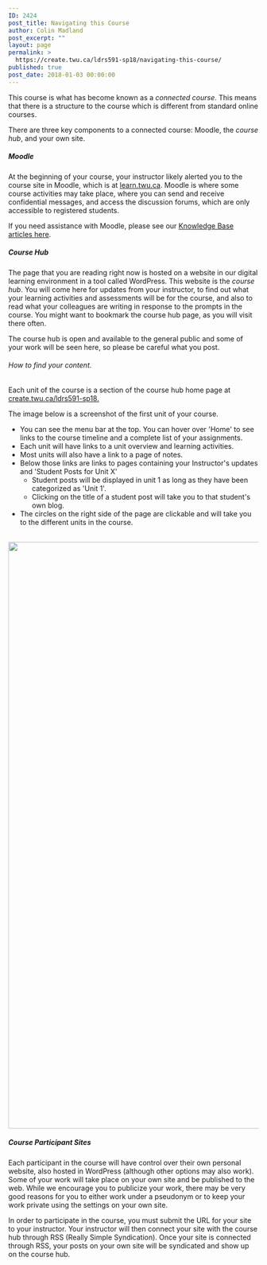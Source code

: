 ```yaml
---
ID: 2424
post_title: Navigating this Course
author: Colin Madland
post_excerpt: ""
layout: page
permalink: >
  https://create.twu.ca/ldrs591-sp18/navigating-this-course/
published: true
post_date: 2018-01-03 00:00:00
---
```

This course is what has become known as a _connected course_. This means that there is a structure to the course which is different from standard online courses.

There are three key components to a connected course: Moodle, the _course hub_, and your own site.

##### Moodle

At the beginning of your course, your instructor likely alerted you to the course site in Moodle, which is at [learn.twu.ca](https://learn.twu.ca). Moodle is where some course activities may take place, where you can send and receive confidential messages, and access the discussion forums, which are only accessible to registered students.

If you need assistance with Moodle, please see our [Knowledge Base articles here](https://trinitywestern.teamdynamix.com/TDClient/KB/Default?CategoryID=4592).

##### Course Hub

The page that you are reading right now is hosted on a website in our digital learning environment in a tool called WordPress. This website is the _course hub_. You will come here for updates from your instructor, to find out what your learning activities and assessments will be for the course, and also to read what your colleagues are writing in response to the prompts in the course. You might want to bookmark the course hub page, as you will visit there often.

The course hub is open and available to the general public and some of your work will be seen here, so please be careful what you post.
<h6>How to find your content.</h6>
Each unit of the course is a section of the course hub home page at <a href="https://create.twu.ca/ldrs591-sp18">create.twu.ca/ldrs591-sp18.</a>

The image below is a screenshot of the first unit of your course.
<ul>
 	<li>You can see the menu bar at the top. You can hover over 'Home' to see links to the course timeline and a complete list of your assignments.</li>
 	<li>Each unit will have links to a unit overview and learning activities.</li>
 	<li>Most units will also have a link to a page of notes.</li>
 	<li>Below those links are links to pages containing your Instructor's updates and 'Student Posts for Unit X'
<ul>
 	<li>Student posts will be displayed in unit 1 as long as they have been categorized as 'Unit 1'.</li>
 	<li>Clicking on the title of a student post will take you to that student's own blog.</li>
</ul>
</li>
 	<li>The circles on the right side of the page are clickable and will take you to the different units in the course.</li>
</ul>
&nbsp;

<img class="aligncenter size-full wp-image-2423" src="http://create.twu.ca/ldrs591-sp18/files/2018/01/Screen-Shot-2018-01-03-at-11.28.36-AM.png" alt="" width="2444" height="1180" />

##### Course Participant Sites

Each participant in the course will have control over their own personal website, also hosted in WordPress (although other options may also work). Some of your work will take place on your own site and be published to the web. While we encourage you to publicize your work, there may be very good reasons for you to either work under a pseudonym or to keep your work private using the settings on your own site.

In order to participate in the course, you must submit the URL for your site to your instructor. Your instructor will then connect your site with the course hub through RSS (Really Simple Syndication). Once your site is connected through RSS, your posts on your own site will be syndicated and show up on the course hub.